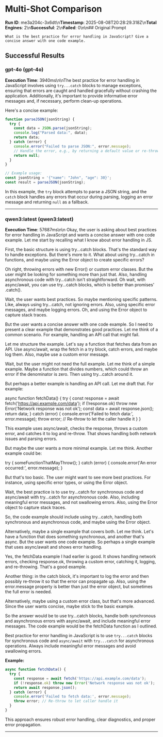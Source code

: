 # Multi-Shot Comparison

**Run ID**: me3a204c-3x6dt\n**Timestamp**: 2025-08-08T20:28:29.318Z\n**Total Engines**: 2\n**Successful**: 2\n**Failed**: 0\n\n## Original Prompt
```
What is the best practice for error handling in JavaScript? Give a concise answer with one code example.
```

## Successful Results

### gpt-4o (gpt-4o)
**Execution Time**: 3940ms\n\nThe best practice for error handling in JavaScript involves using `try...catch` blocks to manage exceptions, ensuring that errors are caught and handled gracefully without crashing the application. Additionally, it's important to provide informative error messages and, if necessary, perform clean-up operations.

Here's a concise example:

```javascript
function parseJSON(jsonString) {
  try {
    const data = JSON.parse(jsonString);
    console.log("Parsed data:", data);
    return data;
  } catch (error) {
    console.error("Failed to parse JSON:", error.message);
    // Handle the error, e.g., by returning a default value or re-throwing
    return null;
  }
}

// Example usage:
const jsonString = '{"name": "John", "age": 30}';
const result = parseJSON(jsonString);
```

In this example, the `try` block attempts to parse a JSON string, and the `catch` block handles any errors that occur during parsing, logging an error message and returning `null` as a fallback.

---

### qwen3:latest (qwen3:latest)
**Execution Time**: 57687ms\n\n<think>
Okay, the user is asking about best practices for error handling in JavaScript and wants a concise answer with one code example. Let me start by recalling what I know about error handling in JS.

First, the basic structure is using try...catch blocks. That's the standard way to handle exceptions. But there's more to it. What about using try...catch in functions, and maybe using the Error object to create specific errors?

Oh right, throwing errors with new Error() or custom error classes. But the user might be looking for something more than just that. Also, handling asynchronous code with try...catch isn't straightforward. Oh wait, with async/await, you can use try...catch blocks, which is better than promises' .catch().

Wait, the user wants best practices. So maybe mentioning specific patterns. Like, always using try...catch, not ignoring errors. Also, using specific error messages, and maybe logging errors. Oh, and using the Error object to capture stack traces.

But the user wants a concise answer with one code example. So I need to present a clear example that demonstrates good practices. Let me think of a common scenario. For example, handling an API call that might fail.

Let me structure the example. Let's say a function that fetches data from an API. Use async/await, wrap the fetch in a try block, catch errors, and maybe log them. Also, maybe use a custom error message.

Wait, but the user might not need the full example. Let me think of a simple example. Maybe a function that divides numbers, which could throw an error if the denominator is zero. Then using try...catch around it.

But perhaps a better example is handling an API call. Let me draft that. For example:

async function fetchData() {
  try {
    const response = await fetch('https://api.example.com/data');
    if (!response.ok) throw new Error('Network response was not ok');
    const data = await response.json();
    return data;
  } catch (error) {
    console.error('Failed to fetch data:', error.message);
    throw error; // Re-throw to let the caller handle it
  }
}

This example uses async/await, checks the response, throws a custom error, and catches it to log and re-throw. That shows handling both network issues and parsing errors.

But maybe the user wants a more minimal example. Let me think. Another example could be:

try {
  someFunctionThatMayThrow();
} catch (error) {
  console.error('An error occurred:', error.message);
}

But that's too basic. The user might want to see more best practices. For instance, using specific error types, or using the Error object.

Wait, the best practice is to use try...catch for synchronous code and async/await with try...catch for asynchronous code. Also, including meaningful error messages, and not swallowing errors. Also, using the Error object to capture stack traces.

So, the code example should include using try...catch, handling both synchronous and asynchronous code, and maybe using the Error object.

Alternatively, maybe a single example that covers both. Let me think. Let's have a function that does something synchronous, and another that's async. But the user wants one code example. So perhaps a single example that uses async/await and shows error handling.

Yes, the fetchData example I had earlier is good. It shows handling network errors, checking response.ok, throwing a custom error, catching it, logging, and re-throwing. That's a good example.

Another thing: in the catch block, it's important to log the error and then possibly re-throw it so that the error can propagate up. Also, using the error.message property is better than just the error object, but sometimes the full error is needed.

Alternatively, maybe using a custom error class, but that's more advanced. Since the user wants concise, maybe stick to the basic example.

So the answer would be to use try...catch blocks, handle both synchronous and asynchronous errors with async/await, and include meaningful error messages. The code example would be the fetchData function as I outlined.
</think>

Best practice for error handling in JavaScript is to use `try...catch` blocks for synchronous code and `async/await` with `try...catch` for asynchronous operations. Always include meaningful error messages and avoid swallowing errors.  

**Example:**  
```javascript
async function fetchData() {
  try {
    const response = await fetch('https://api.example.com/data');
    if (!response.ok) throw new Error('Network response was not ok');
    return await response.json();
  } catch (error) {
    console.error('Failed to fetch data:', error.message);
    throw error; // Re-throw to let caller handle it
  }
}
```  
This approach ensures robust error handling, clear diagnostics, and proper error propagation.

---

